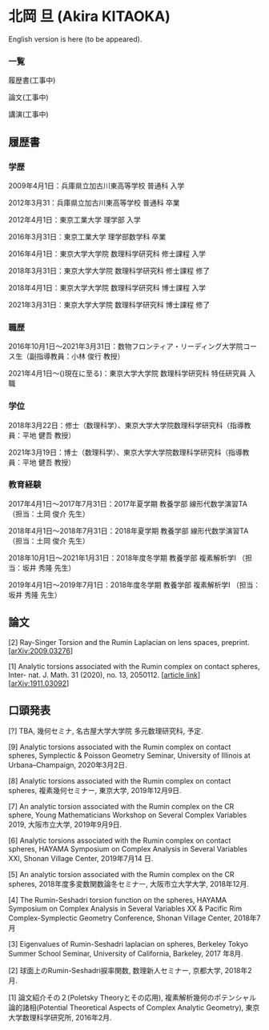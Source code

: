 # 北岡 旦 (Akira KITAOKA)

English version is here (to be appeared).

### 一覧

履歴書(工事中)

論文(工事中)

講演(工事中)



## 履歴書


### 学歴 

2009年4月1日：兵庫県立加古川東高等学校 普通科 入学

2012年3月31：兵庫県立加古川東高等学校 普通科 卒業

2012年4月1日：東京工業大学 理学部 入学

2016年3月31日：東京工業大学 理学部数学科 卒業

2016年4月1日：東京大学大学院 数理科学研究科 修士課程 入学

2018年3月31日：東京大学大学院 数理科学研究科 修士課程 修了

2018年4月1日：東京大学大学院 数理科学研究科 博士課程 入学

2021年3月31日：東京大学大学院 数理科学研究科 博士課程 修了

### 職歴

2016年10月1日〜2021年3月31日：数物フロンティア・リーディング大学院コース生（副指導教員：小林 俊行 教授）

2021年4月1日〜()現在に至る)：東京大学大学院 数理科学研究科 特任研究員 入職


### 学位

2018年3月22日：修士（数理科学）、東京大学大学院数理科学研究科（指導教員：平地 健吾 教授）

2021年3月19日：博士（数理科学）、東京大学大学院数理科学研究科（指導教員：平地 健吾 教授）


### 教育経験

2017年4月1日～2017年7月31日：2017年夏学期 教養学部 線形代数学演習TA （担当：土岡 俊介 先生）

2018年4月1日～2018年7月31日：2018年夏学期 教養学部 線形代数学演習TA （担当：土岡 俊介 先生）

2018年10月1日～2021年1月31日：2018年度冬学期 教養学部 複素解析学I （担当：坂井 秀隆 先生）

2019年4月1日～2019年7月1日：2018年度冬学期 教養学部 複素解析学I （担当：坂井 秀隆 先生）

## 論文

[2] Ray-Singer Torsion and the Rumin Laplacian on lens spaces, preprint.
[[arXiv:2009.03276](https://arxiv.org/abs/2009.03276)]

[1] Analytic torsions associated with the Rumin complex on contact spheres, Inter-
nat. J. Math. 31 (2020), no. 13, 2050112. 
[[article link](https://www.worldscientific.com/doi/10.1142/S0129167X20501128)]
[[arXiv:1911.03092](https://arxiv.org/abs/1911.03092)]

## 口頭発表

[?] TBA, 幾何セミナ, 名古屋大学大学院 多元数理研究科, 予定.

[9] Analytic torsions associated with the Rumin complex on contact spheres, Symplectic & Poisson Geometry Seminar, University of Illinois at Urbana–Champaign, 2020年3月2日.

[8] Analytic torsions associated with the Rumin complex on contact spheres, 複素幾何セミナー, 東京大学, 2019年12月9日.

[7] An analytic torsion associated with the Rumin complex on the CR sphere, Young Mathematicians Workshop on Several Complex Variables 2019, 大阪市立大学, 2019年9月9日.

[6] Analytic torsions associated with the Rumin complex on contact spheres, HAYAMA Symposium on Complex Analysis in Several Variables XXI, Shonan Village Center, 2019年7月14 日.

[5] An analytic torsion associated with the Rumin complex on the CR spheres, 2018年度多変数関数論冬セミナー, 大阪市立大学大学, 2018年12月.

[4] The Rumin-Seshadri torsion function on the spheres, HAYAMA Symposium on Complex Analysis in Several Variables XX & Pacific Rim Complex-Symplectic Geometry Conference, Shonan Village Center, 2018年7月 

[3] Eigenvalues of Rumin-Seshadri laplacian on spheres, Berkeley Tokyo Summer School Seminar, University of California, Barkeley, 2017 年8月.

[2] 球面上のRumin-Seshadri捩率関数, 数理新人セミナー, 京都大学, 2018年2月.

[1] 論文紹介その２(Poletsky Theoryとその応用), 複素解析幾何のポテンシャル論的諸相(Potential Theoretical Aspects of Complex Analytic Geometry), 東京大学数理科学研究所, 2016年2月. 
